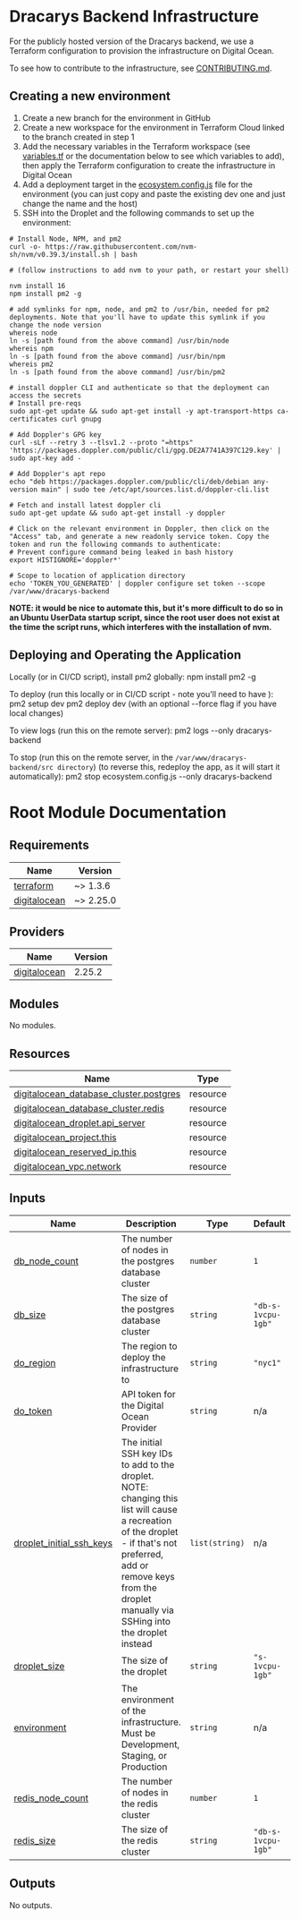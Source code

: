 # Dracarys Backend Infrastructure

For the publicly hosted version of the Dracarys backend, we use a Terraform configuration to provision the infrastructure on Digital Ocean.

To see how to contribute to the infrastructure, see [CONTRIBUTING.md](../CONTRIBUTING.md).

## Creating a new environment
1. Create a new branch for the environment in GitHub
2. Create a new workspace for the environment in Terraform Cloud linked to the branch created in step 1
3. Add the necessary variables in the Terraform workspace (see [variables.tf](variables.tf) or the documentation below to see which variables to add), then apply the Terraform configuration to create the infrastructure in Digital Ocean
4. Add a deployment target in the [ecosystem.config.js](../ecosystem.config.js) file for the environment (you can just copy and paste the existing dev one and just change the name and the host)
5. SSH into the Droplet and the following commands to set up the environment:
```
# Install Node, NPM, and pm2
curl -o- https://raw.githubusercontent.com/nvm-sh/nvm/v0.39.3/install.sh | bash

# (follow instructions to add nvm to your path, or restart your shell)

nvm install 16
npm install pm2 -g

# add symlinks for npm, node, and pm2 to /usr/bin, needed for pm2 deployments. Note that you'll have to update this symlink if you change the node version
whereis node
ln -s [path found from the above command] /usr/bin/node
whereis npm
ln -s [path found from the above command] /usr/bin/npm
whereis pm2
ln -s [path found from the above command] /usr/bin/pm2

# install doppler CLI and authenticate so that the deployment can access the secrets
# Install pre-reqs
sudo apt-get update && sudo apt-get install -y apt-transport-https ca-certificates curl gnupg

# Add Doppler's GPG key
curl -sLf --retry 3 --tlsv1.2 --proto "=https" 'https://packages.doppler.com/public/cli/gpg.DE2A7741A397C129.key' | sudo apt-key add -

# Add Doppler's apt repo
echo "deb https://packages.doppler.com/public/cli/deb/debian any-version main" | sudo tee /etc/apt/sources.list.d/doppler-cli.list

# Fetch and install latest doppler cli
sudo apt-get update && sudo apt-get install -y doppler

# Click on the relevant environment in Doppler, then click on the "Access" tab, and generate a new readonly service token. Copy the token and run the following commands to authenticate:
# Prevent configure command being leaked in bash history
export HISTIGNORE='doppler*'

# Scope to location of application directory
echo 'TOKEN_YOU_GENERATED' | doppler configure set token --scope /var/www/dracarys-backend

```
**NOTE: it would be nice to automate this, but it's more difficult to do so in an Ubuntu UserData startup script, since the root user does not exist at the time the script runs, which interferes with the installation of nvm.**

## Deploying and Operating the Application
Locally (or in CI/CD script), install pm2 globally:
npm install pm2 -g

To deploy (run this locally or in CI/CD script - note you'll need to have ):
pm2 setup dev
pm2 deploy dev (with an optional --force flag if you have local changes)

To view logs (run this on the remote server):
pm2 logs --only dracarys-backend

To stop (run this on the remote server, in the `/var/www/dracarys-backend/src directory`) (to reverse this, redeploy the app, as it will start it automatically): 
pm2 stop ecosystem.config.js --only dracarys-backend

# Root Module Documentation
<!-- BEGIN_TF_DOCS -->
## Requirements

| Name | Version |
|------|---------|
| <a name="requirement_terraform"></a> [terraform](#requirement\_terraform) | ~> 1.3.6 |
| <a name="requirement_digitalocean"></a> [digitalocean](#requirement\_digitalocean) | ~> 2.25.0 |

## Providers

| Name | Version |
|------|---------|
| <a name="provider_digitalocean"></a> [digitalocean](#provider\_digitalocean) | 2.25.2 |

## Modules

No modules.

## Resources

| Name | Type |
|------|------|
| [digitalocean_database_cluster.postgres](https://registry.terraform.io/providers/digitalocean/digitalocean/latest/docs/resources/database_cluster) | resource |
| [digitalocean_database_cluster.redis](https://registry.terraform.io/providers/digitalocean/digitalocean/latest/docs/resources/database_cluster) | resource |
| [digitalocean_droplet.api_server](https://registry.terraform.io/providers/digitalocean/digitalocean/latest/docs/resources/droplet) | resource |
| [digitalocean_project.this](https://registry.terraform.io/providers/digitalocean/digitalocean/latest/docs/resources/project) | resource |
| [digitalocean_reserved_ip.this](https://registry.terraform.io/providers/digitalocean/digitalocean/latest/docs/resources/reserved_ip) | resource |
| [digitalocean_vpc.network](https://registry.terraform.io/providers/digitalocean/digitalocean/latest/docs/resources/vpc) | resource |

## Inputs

| Name | Description | Type | Default | Required |
|------|-------------|------|---------|:--------:|
| <a name="input_db_node_count"></a> [db\_node\_count](#input\_db\_node\_count) | The number of nodes in the postgres database cluster | `number` | `1` | no |
| <a name="input_db_size"></a> [db\_size](#input\_db\_size) | The size of the postgres database cluster | `string` | `"db-s-1vcpu-1gb"` | no |
| <a name="input_do_region"></a> [do\_region](#input\_do\_region) | The region to deploy the infrastructure to | `string` | `"nyc1"` | no |
| <a name="input_do_token"></a> [do\_token](#input\_do\_token) | API token for the Digital Ocean Provider | `string` | n/a | yes |
| <a name="input_droplet_initial_ssh_keys"></a> [droplet\_initial\_ssh\_keys](#input\_droplet\_initial\_ssh\_keys) | The initial SSH key IDs to add to the droplet. NOTE: changing this list will cause a recreation of the droplet - if that's not preferred, add or remove keys from the droplet manually via SSHing into the droplet instead | `list(string)` | n/a | yes |
| <a name="input_droplet_size"></a> [droplet\_size](#input\_droplet\_size) | The size of the droplet | `string` | `"s-1vcpu-1gb"` | no |
| <a name="input_environment"></a> [environment](#input\_environment) | The environment of the infrastructure. Must be Development, Staging, or Production | `string` | n/a | yes |
| <a name="input_redis_node_count"></a> [redis\_node\_count](#input\_redis\_node\_count) | The number of nodes in the redis cluster | `number` | `1` | no |
| <a name="input_redis_size"></a> [redis\_size](#input\_redis\_size) | The size of the redis cluster | `string` | `"db-s-1vcpu-1gb"` | no |

## Outputs

No outputs.
<!-- END_TF_DOCS -->
